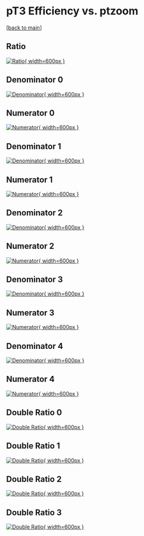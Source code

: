 # pT3 Efficiency vs. ptzoom

[[back to main](./)]



## Ratio

[![Ratio](../mtv/var/pT3_base_13_-1_eff_ptzoom.png){ width=600px }](../mtv/var/pT3_base_13_-1_eff_ptzoom.pdf)

## Denominator 0

[![Denominator](../mtv/den/pT3_base_13_-1_eff_ptzoom_den0.png){ width=600px }](../mtv/den/pT3_base_13_-1_eff_ptzoom_den0.pdf)

## Numerator 0

[![Numerator](../mtv/num/pT3_base_13_-1_eff_ptzoom_num0.png){ width=600px }](../mtv/num/pT3_base_13_-1_eff_ptzoom_num0.pdf)

## Denominator 1

[![Denominator](../mtv/den/pT3_base_13_-1_eff_ptzoom_den1.png){ width=600px }](../mtv/den/pT3_base_13_-1_eff_ptzoom_den1.pdf)

## Numerator 1

[![Numerator](../mtv/num/pT3_base_13_-1_eff_ptzoom_num1.png){ width=600px }](../mtv/num/pT3_base_13_-1_eff_ptzoom_num1.pdf)

## Denominator 2

[![Denominator](../mtv/den/pT3_base_13_-1_eff_ptzoom_den2.png){ width=600px }](../mtv/den/pT3_base_13_-1_eff_ptzoom_den2.pdf)

## Numerator 2

[![Numerator](../mtv/num/pT3_base_13_-1_eff_ptzoom_num2.png){ width=600px }](../mtv/num/pT3_base_13_-1_eff_ptzoom_num2.pdf)

## Denominator 3

[![Denominator](../mtv/den/pT3_base_13_-1_eff_ptzoom_den3.png){ width=600px }](../mtv/den/pT3_base_13_-1_eff_ptzoom_den3.pdf)

## Numerator 3

[![Numerator](../mtv/num/pT3_base_13_-1_eff_ptzoom_num3.png){ width=600px }](../mtv/num/pT3_base_13_-1_eff_ptzoom_num3.pdf)

## Denominator 4

[![Denominator](../mtv/den/pT3_base_13_-1_eff_ptzoom_den4.png){ width=600px }](../mtv/den/pT3_base_13_-1_eff_ptzoom_den4.pdf)

## Numerator 4

[![Numerator](../mtv/num/pT3_base_13_-1_eff_ptzoom_num4.png){ width=600px }](../mtv/num/pT3_base_13_-1_eff_ptzoom_num4.pdf)

## Double Ratio 0

[![Double Ratio](../mtv/ratio/pT3_base_13_-1_eff_ptzoom_ratio0.png){ width=600px }](../mtv/ratio/pT3_base_13_-1_eff_ptzoom_ratio0.pdf)

## Double Ratio 1

[![Double Ratio](../mtv/ratio/pT3_base_13_-1_eff_ptzoom_ratio1.png){ width=600px }](../mtv/ratio/pT3_base_13_-1_eff_ptzoom_ratio1.pdf)

## Double Ratio 2

[![Double Ratio](../mtv/ratio/pT3_base_13_-1_eff_ptzoom_ratio2.png){ width=600px }](../mtv/ratio/pT3_base_13_-1_eff_ptzoom_ratio2.pdf)

## Double Ratio 3

[![Double Ratio](../mtv/ratio/pT3_base_13_-1_eff_ptzoom_ratio3.png){ width=600px }](../mtv/ratio/pT3_base_13_-1_eff_ptzoom_ratio3.pdf)

